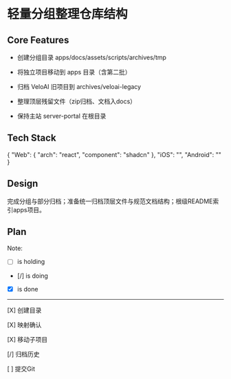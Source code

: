 # 轻量分组整理仓库结构

## Core Features

- 创建分组目录 apps/docs/assets/scripts/archives/tmp

- 将独立项目移动到 apps 目录（含第二批）

- 归档 VeloAI 旧项目到 archives/veloai-legacy

- 整理顶层残留文件（zip归档、文档入docs）

- 保持主站 server-portal 在根目录

## Tech Stack

{
  "Web": {
    "arch": "react",
    "component": "shadcn"
  },
  "iOS": "",
  "Android": ""
}

## Design

完成分组与部分归档；准备统一归档顶层文件与规范文档结构；根级README索引apps项目。

## Plan

Note: 

- [ ] is holding
- [/] is doing
- [X] is done

---

[X] 创建目录

[X] 映射确认

[X] 移动子项目

[/] 归档历史

[ ] 提交Git
